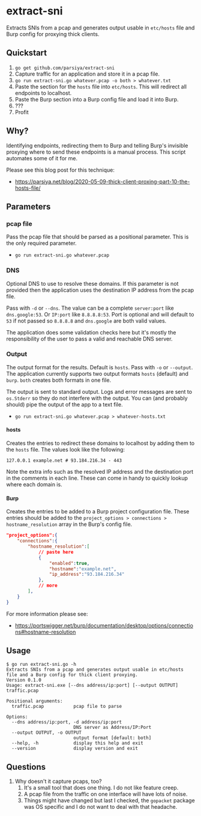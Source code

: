 # extract-sni
Extracts SNIs from a pcap and generates output usable in `etc/hosts` file and
Burp config for proxying thick clients.

## Quickstart

1. `go get github.com/parsiya/extract-sni`
2. Capture traffic for an application and store it in a pcap file.
3. `go run extract-sni.go whatever.pcap -o both > whatever.txt`
4. Paste the section for the `hosts` file into `etc/hosts`. This will redirect
   all endpoints to localhost.
5. Paste the Burp section into a Burp config file and load it into Burp.
6. ???
7. Profit

## Why?
Identifying endpoints, redirecting them to Burp and telling Burp's invisible
proxying where to send these endpoints is a manual process. This script
automates some of it for me.

Please see this blog post for this technique:

* https://parsiya.net/blog/2020-05-09-thick-client-proxing-part-10-the-hosts-file/

## Parameters

### pcap file
Pass the pcap file that should be parsed as a positional parameter. This is the
only required parameter.

* `go run extract-sni.go whatever.pcap`

### DNS
Optional DNS to use to resolve these domains. If this parameter is not provided
then the application uses the destination IP address from the pcap file.

Pass with `-d` or `--dns`. The value can be a complete `server:port` like
`dns.google:53`. Or `IP:port` like `8.8.8.8:53`. Port is optional and will
default to `53` if not passed so `8.8.8.8` and `dns.google` are both valid
values.

The application does some validation checks here but it's mostly the
responsibility of the user to pass a valid and reachable DNS server.

### Output
The output format for the results. Default is `hosts`. Pass with `-o` or
`--output`. The application currently supports two output formats `hosts`
(default) and `burp`. `both` creates both formats in one file.

The output is sent to standard output. Logs and error messages are sent to
`os.Stderr` so they do not interfere with the output. You can (and probably
should) pipe the output of the app to a text file.

* `go run extract-sni.go whatever.pcap > whatever-hosts.txt`

#### hosts
Creates the entries to redirect these domains to localhost by adding them to the
`hosts` file. The values look like the following:

`127.0.0.1 example.net # 93.184.216.34 - 443`

Note the extra info such as the resolved IP address and the destination port in
the comments in each line. These can come in handy to quickly lookup where each
domain is.

#### Burp
Creates the entries to be added to a Burp project configuration file. These
entries should be added to the
`project_options > connections > hostname_resolution` array in the Burp's config
file.

```json
"project_options":{
    "connections":{
        "hostname_resolution":[
            // paste here
            {
                "enabled":true,
                "hostname":"example.net",
                "ip_address":"93.184.216.34"
            },
            // more
        ],
    }
}
```

For more information please see:

* https://portswigger.net/burp/documentation/desktop/options/connections#hostname-resolution

## Usage

```
$ go run extract-sni.go -h
Extracts SNIs from a pcap and generates output usable in etc/hosts file and a Burp config for thick client proxying.
Version 0.1.0
Usage: extract-sni.exe [--dns address/ip:port] [--output OUTPUT] traffic.pcap

Positional arguments:
  traffic.pcap           pcap file to parse

Options:
  --dns address/ip:port, -d address/ip:port
                         DNS server as Address/IP:Port
  --output OUTPUT, -o OUTPUT
                         output format [default: both]
  --help, -h             display this help and exit
  --version              display version and exit
```

## Questions

1. Why doesn't it capture pcaps, too?
    1. It's a small tool that does one thing. I do not like feature creep.
    2. A pcap file from the traffic on one interface will have lots of noise.
    3. Things might have changed but last I checked, the `gopacket` package was
       OS specific and I do not want to deal with that headache.

